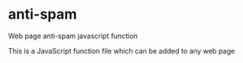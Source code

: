 # anti-spam
Web page anti-spam javascript function

This is a JavaScript function file which can be added to any web page
